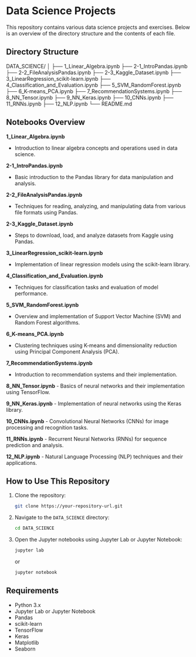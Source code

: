 # Data Science Projects

This repository contains various data science projects and exercises. Below is an overview of the directory structure and the contents of each file.

## Directory Structure

DATA_SCIENCE/
│
├── 1_Linear_Algebra.ipynb
├── 2-1_IntroPandas.ipynb
├── 2-2_FileAnalysisPandas.ipynb
├── 2-3_Kaggle_Dataset.ipynb
├── 3_LinearRegression_scikit-learn.ipynb
├── 4_Classification_and_Evaluation.ipynb
├── 5_SVM_RandomForest.ipynb
├── 6_K-means_PCA.ipynb
├── 7_RecommendationSystems.ipynb
├── 8_NN_Tensor.ipynb
├── 9_NN_Keras.ipynb
├── 10_CNNs.ipynb
├── 11_RNNs.ipynb
├── 12_NLP.ipynb
└── README.md

## Notebooks Overview

**1_Linear_Algebra.ipynb**
   - Introduction to linear algebra concepts and operations used in data science.

**2-1_IntroPandas.ipynb**
   - Basic introduction to the Pandas library for data manipulation and analysis.

**2-2_FileAnalysisPandas.ipynb**
   - Techniques for reading, analyzing, and manipulating data from various file formats using Pandas.

**2-3_Kaggle_Dataset.ipynb**
   - Steps to download, load, and analyze datasets from Kaggle using Pandas.

**3_LinearRegression_scikit-learn.ipynb**
   - Implementation of linear regression models using the scikit-learn library.

**4_Classification_and_Evaluation.ipynb**
   - Techniques for classification tasks and evaluation of model performance.

**5_SVM_RandomForest.ipynb**
   - Overview and implementation of Support Vector Machine (SVM) and Random Forest algorithms.

**6_K-means_PCA.ipynb**
   - Clustering techniques using K-means and dimensionality reduction using Principal Component Analysis (PCA).

**7_RecommendationSystems.ipynb**
   - Introduction to recommendation systems and their implementation.

**8_NN_Tensor.ipynb**
    - Basics of neural networks and their implementation using TensorFlow.

**9_NN_Keras.ipynb**
    - Implementation of neural networks using the Keras library.

**10_CNNs.ipynb**
    - Convolutional Neural Networks (CNNs) for image processing and recognition tasks.

**11_RNNs.ipynb**
    - Recurrent Neural Networks (RNNs) for sequence prediction and analysis.

**12_NLP.ipynb**
    - Natural Language Processing (NLP) techniques and their applications.

## How to Use This Repository

1. Clone the repository:
   ```bash
   git clone https://your-repository-url.git
    ```

2. Navigate to the `DATA_SCIENCE` directory:

   ```bash
   cd DATA_SCIENCE
   ```
3. Open the Jupyter notebooks using Jupyter Lab or Jupyter Notebook:

   ```bash
   jupyter lab
   ```

   or
   ```bash
   jupyter notebook
   ```

## Requirements

- Python 3.x
- Jupyter Lab or Jupyter Notebook
- Pandas
- scikit-learn
- TensorFlow
- Keras
- Matplotlib
- Seaborn
